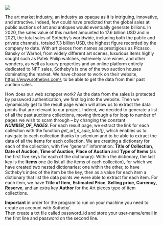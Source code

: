 
<img src="img_for_README.png"/>

The art market industry, an industry as opaque as it is intriguing, innovative, and attractive. Indeed, few could have
predicted that the global sales at public auctions of art and antiques would eventually generate billions. In 2020, the
sales value of this market amounted to 17.6 billion USD and in 2021, the total sales of Sotheby’s worldwide, including
both the public and private channels, totaled 7.3 billion USD, the highest figure recorded by the company to date. With
art pieces from names as prestigious as Picasso, Bansky or Warhol, from widely different art scenes, luxurious items
highly sought such as Patek Philip watches, extremely rare wines, and other wonders, as well as luxury properties and an
online platform entirely dedicated to NFT sales, Sotheby’s is one of the two auction houses dominating the market.
We have chosen to work on their website, https://www.sothebys.com/, to be able to get the data from their past auction
sales.

How does our web scrapper work? As the data from the sales is protected by password authentication, we first log into
the website. Then we dynamically get to the result page which will allow us to extract the data points that are relevant
to our project. Indeed, we decided to generate a list of all the past auctions collections, moving through a for loop
to number of pages we wish to scam through – by changing the constant _**NUMBER_OF_PAGES**_. For each result page, we extract
the link for each collection with the function _get_url_n_sale_total()_, which enables us to navigate to each collection thanks to selenium and to be able to extract
the data of all the items for each collection. We are creating a dictionary for each of the collection, with five
“general” information: **Title of Collection**, **Date of Auction**, **Time of Auction**, **Place of Auction** and **Type of Items** (as the
first five keys for each of the dictionary). Within the dictionary, the last key is the **Items** one (to list all the items of each
collection), for which we have created two nested dictionaries: one within the other, to have Sotheby’s index of the
item be the key, then as a value for each item a dictionary that list the data points we were able to extract for each
item. For each item, we have **Title of Item**, **Estimated Price**, **Selling price**, **Currency**, **Reserve**, and an extra key **Author**
for the Art pieces type of item collections.

**Important** in order for the program to run on your machine you need to create an account with Sotheby'.  
Then create a txt file called password_id and store your user-name/email in the first line and password on the second line.
